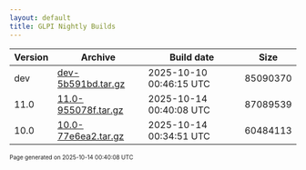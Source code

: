 ```yaml
---
layout: default
title: GLPI Nightly Builds
---
```


Version|Archive|Build date|Size
---|---|---|---
dev|[dev-5b591bd.tar.gz](dev-5b591bd.tar.gz)|2025-10-10 00:46:15 UTC|85090370
11.0|[11.0-955078f.tar.gz](11.0-955078f.tar.gz)|2025-10-14 00:40:08 UTC|87089539
10.0|[10.0-77e6ea2.tar.gz](10.0-77e6ea2.tar.gz)|2025-10-14 00:34:51 UTC|60484113

<font size="1">Page generated on 2025-10-14 00:40:08 UTC</font>
